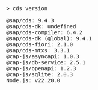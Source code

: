 <!-- this file is automatically generated and updated by a github action -->
<pre class="log">
> cds version

@sap/cds: 9.4.3
@sap/cds-dk: undefined
@sap/cds-compiler: 6.4.2
@sap/cds-dk (global): 9.4.1
@sap/cds-fiori: 2.1.0
@sap/cds-mtxs: 3.3.1
@cap-js/asyncapi: 1.0.3
@cap-js/db-service: 2.5.1
@cap-js/openapi: 1.2.3
@cap-js/sqlite: 2.0.3
Node.js: v22.20.0
</pre>
